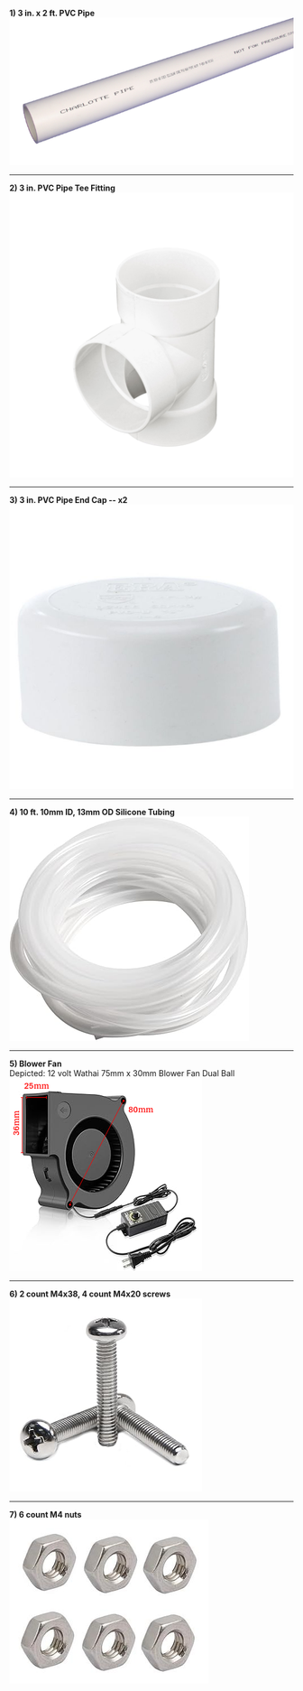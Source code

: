 **1) 3 in. x 2 ft. PVC Pipe**  
![](./01_.png)

---

**2) 3 in. PVC Pipe Tee Fitting**  
![](./02_.jpg)

---

**3) 3 in. PVC Pipe End Cap -- x2**  
![](./03_.jpg)

---

**4) 10 ft. 10mm ID, 13mm OD Silicone Tubing**  
![](./04_.jpg)

---

**5) Blower Fan**  
Depicted: 12 volt Wathai 75mm x 30mm Blower Fan Dual Ball  
![](./05_.png)

---

**6) 2 count M4x38, 4 count M4x20 screws**  
![](./06_.jpg)

---

**7) 6 count M4 nuts**  
![](./07_.jpg)
